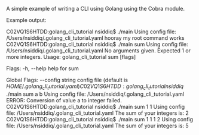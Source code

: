 A simple example of writing a CLI using Golang using the Cobra module.

Example output:

C02VQ1S6HTDD:golang_cli_tutorial nsiddiq$ ./main
Using config file: /Users/nsiddiq/.golang_cli_tutorial.yaml
hooray my root command works
C02VQ1S6HTDD:golang_cli_tutorial nsiddiq$ ./main sum
Using config file: /Users/nsiddiq/.golang_cli_tutorial.yaml
No arguments given. Expected 1 or more integers.
Usage:
  golang_cli_tutorial sum [flags]

Flags:
  -h, --help   help for sum

Global Flags:
      --config string   config file (default is $HOME/.golang_cli_tutorial.yaml)
C02VQ1S6HTDD:golang_cli_tutorial nsiddiq$ ./main sum a b
Using config file: /Users/nsiddiq/.golang_cli_tutorial.yaml
ERROR: Conversion of value a to integer failed.
C02VQ1S6HTDD:golang_cli_tutorial nsiddiq$ ./main sum 1 1
Using config file: /Users/nsiddiq/.golang_cli_tutorial.yaml
The sum of your integers is: 2
C02VQ1S6HTDD:golang_cli_tutorial nsiddiq$ ./main sum 1 1 1 2
Using config file: /Users/nsiddiq/.golang_cli_tutorial.yaml
The sum of your integers is: 5
